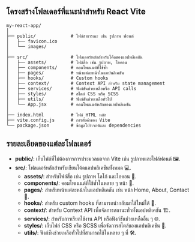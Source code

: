 ## โครงสร้างโฟลเดอร์ที่แนะนำสำหรับ React Vite

```
my-react-app/
│
├── public/             # ไฟล์สาธารณะ เช่น รูปภาพ ฟอนต์
│   ├── favicon.ico
│   └── images/
│
├── src/                # โฟลเดอร์หลักสำหรับโค้ดของแอปพลิเคชัน
│   ├── assets/         # ไฟล์สื่อ เช่น รูปภาพ, ไอคอน
│   ├── components/     # คอมโพเนนต์ที่ใช้ซ้ำ
│   ├── pages/          # หน้าแต่ละหน้าในแอปพลิเคชัน
│   ├── hooks/          # Custom hooks
│   ├── context/        # Context API สำหรับ state management
│   ├── services/       # ฟังก์ชันช่วยเหลือหรือ API calls
│   ├── styles/         # สไตล์ CSS หรือ SCSS
│   ├── utils/          # ฟังก์ชันช่วยเหลือทั่วไป
│   └── App.jsx         # คอมโพเนนต์หลักของแอปพลิเคชัน
│
├── index.html          # ไฟล์ HTML หลัก
├── vite.config.js      # การตั้งค่าของ Vite
└── package.json        # ข้อมูลโปรเจกต์และ dependencies
```

## รายละเอียดของแต่ละโฟลเดอร์

- **public/**: เก็บไฟล์ที่ไม่ต้องการการประมวลผลจาก Vite เช่น รูปภาพและไฟล์ฟอนต์ 🖼️.
- **src/**: โฟลเดอร์หลักสำหรับเขียนโค้ดแอปพลิเคชันทั้งหมด 💻.
  - **assets/**: สำหรับไฟล์สื่อ เช่น รูปภาพ โลโก้ และไอคอน 🎨.
  - **components/**: คอมโพเนนต์ที่ใช้ซ้ำในหลาย ๆ หน้า 🔄.
  - **pages/**: สำหรับหน้าแต่ละหน้าในแอปพลิเคชัน เช่น หน้า Home, About, Contact 📄.
  - **hooks/**: สำหรับ custom hooks ที่สามารถนำกลับมาใช้ใหม่ได้ 🔧.
  - **context/**: สำหรับ Context API เพื่อจัดการสถานะทั่วทั้งแอปพลิเคชัน 🏗️.
  - **services/**: สำหรับการเรียกใช้งาน API หรือฟังก์ชันช่วยเหลืออื่น ๆ 🌐.
  - **styles/**: เก็บไฟล์ CSS หรือ SCSS เพื่อจัดการสไตล์ของแอปพลิเคชัน 🎨.
  - **utils/**: ฟังก์ชันช่วยเหลือทั่วไปที่สามารถใช้ในหลาย ๆ ที่ 🛠️.
